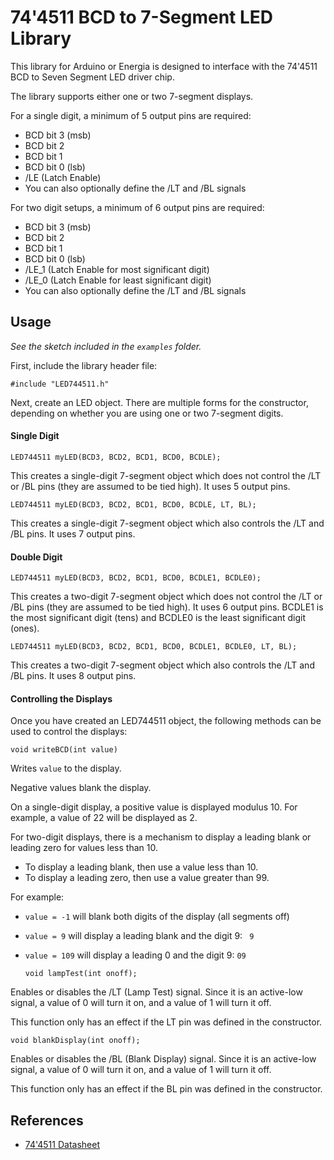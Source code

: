 74'4511 BCD to 7-Segment LED Library
====================================

This library for Arduino or Energia is designed to interface with the 74'4511 BCD to Seven Segment LED driver chip.

The library supports either one or two 7-segment displays.

For a single digit, a minimum of 5 output pins are required:
   + BCD bit 3 (msb)
   + BCD bit 2
   + BCD bit 1
   + BCD bit 0 (lsb)
   + /LE (Latch Enable)
   + You can also optionally define the /LT and /BL signals

For two digit setups, a minimum of 6 output pins are required:
+ BCD bit 3 (msb)
+ BCD bit 2
+ BCD bit 1
+ BCD bit 0 (lsb)
+ /LE_1 (Latch Enable for most significant digit)
+ /LE_0 (Latch Enable for least significant digit)
+ You can also optionally define the /LT and /BL signals

Usage
-----
_See the sketch included in the `examples` folder._

First, include the library header file:

    #include "LED744511.h"

Next, create an LED object. There are multiple forms for the constructor, depending on whether you are using one or two 7-segment digits.

#### Single Digit ####

    LED744511 myLED(BCD3, BCD2, BCD1, BCD0, BCDLE);

This creates a single-digit 7-segment object which does not control the /LT or /BL pins (they are assumed to be tied high). It uses 5 output pins.

    LED744511 myLED(BCD3, BCD2, BCD1, BCD0, BCDLE, LT, BL);

This creates a single-digit 7-segment object which also controls the /LT and /BL pins. It uses 7 output pins.

#### Double Digit ####

    LED744511 myLED(BCD3, BCD2, BCD1, BCD0, BCDLE1, BCDLE0);

This creates a two-digit 7-segment object which does not control the /LT or /BL pins (they are assumed to be tied high). It uses 6 output pins. BCDLE1 is the most significant digit (tens) and BCDLE0 is the least significant digit (ones).

    LED744511 myLED(BCD3, BCD2, BCD1, BCD0, BCDLE1, BCDLE0, LT, BL);

This creates a two-digit 7-segment object which also controls the /LT and /BL pins. It uses 8 output pins.

#### Controlling the Displays ####

Once you have created an LED744511 object, the following methods can be
used to control the displays:

    void writeBCD(int value)
  Writes `value` to the display.

  Negative values blank the display.

  On a single-digit display, a positive value is displayed modulus 10. For example, a value of 22 will be displayed as 2.

  For two-digit displays, there is a mechanism to display a leading blank or leading zero for values less than 10.

  + To display a leading blank, then use a value less than 10.
  + To display a leading zero, then use a value greater than 99.

For example:
  + `value = -1` will blank both digits of the display (all segments off)
  + `value = 9` will display a leading blank and the digit 9: ` 9`
  + `value = 109` will display a leading 0 and the digit 9: `09`


        void lampTest(int onoff);
Enables or disables the /LT (Lamp Test) signal. Since it is an active-low signal, a value of 0 will turn it on, and a value of 1 will turn it off.

This function only has an effect if the LT pin was defined in the constructor.

    void blankDisplay(int onoff);
Enables or disables the /BL (Blank Display) signal. Since it is an active-low signal, a value of 0 will turn it on, and a value of 1 will turn it off.

This function only has an effect if the BL pin was defined in the constructor.

References
----------
+ [74'4511 Datasheet](http://www.ti.com/lit/ds/symlink/cd74hc4511.pdf)
